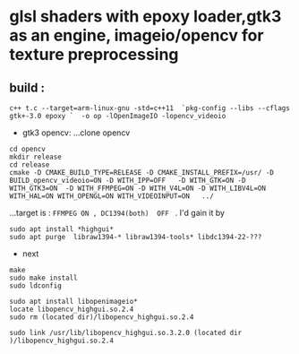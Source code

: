 # glsl shaders with epoxy loader,gtk3 as an engine, imageio/opencv for texture preprocessing 

## build :
```
c++ t.c --target=arm-linux-gnu -std=c++11  `pkg-config --libs --cflags  gtk+-3.0 epoxy `  -o op -lOpenImageIO -lopencv_videoio
```
 -  gtk3 opencv:
...clone opencv
```
cd opencv
mkdir release
cd release
cmake -D CMAKE_BUILD_TYPE=RELEASE -D CMAKE_INSTALL_PREFIX=/usr/ -D BUILD_opencv_videoio=ON -D WITH_IPP=OFF   -D WITH_GTK=ON -D WITH_GTK3=ON  -D WITH_FFMPEG=ON -D WITH_V4L=ON -D WITH_LIBV4L=ON WITH_HAL=ON WITH_OPENGL=ON WITH_VIDEOINPUT=ON   ../ 
```
...target is : `FFMPEG ON , DC1394(both)  OFF ` .
 I'd gain it by 
```
sudo apt install *highgui* 
sudo apt purge  libraw1394-* libraw1394-tools* libdc1394-22-???
```

- next
```
make
sudo make install
sudo ldconfig

sudo apt install libopenimageio*
locate libopencv_highgui.so.2.4
sudo rm (located dir)/libopencv_highgui.so.2.4

sudo link /usr/lib/libopencv_highgui.so.3.2.0 (located dir )/libopencv_highgui.so.2.4
```
